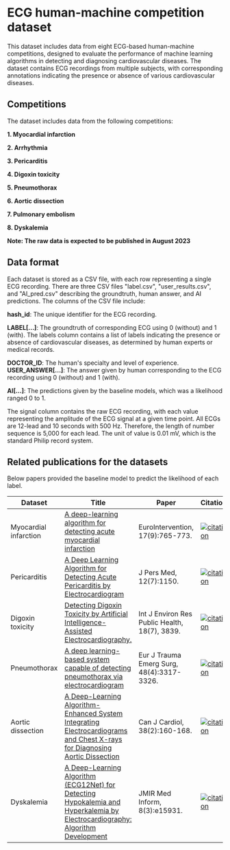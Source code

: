
# ECG human-machine competition dataset

This dataset includes data from eight ECG-based human-machine competitions, designed to evaluate the performance of machine learning algorithms in detecting and diagnosing cardiovascular diseases. The dataset contains ECG recordings from multiple subjects, with corresponding annotations indicating the presence or absence of various cardiovascular diseases.

## Competitions

The dataset includes data from the following competitions:

**1. Myocardial infarction**

**2. Arrhythmia**

**3. Pericarditis**

**4. Digoxin toxicity**

**5. Pneumothorax**

**6. Aortic dissection**

**7. Pulmonary embolism**

**8. Dyskalemia**



**Note: The raw data is expected to be published in August 2023**

## Data format

Each dataset is stored as a CSV file, with each row representing a single ECG recording. There are three CSV files "label.csv", "user_results.csv", and "AI_pred.csv" describing the groundtruth, human answer, and AI predictions. The columns of the CSV file include:

**hash_id**: The unique identifier for the ECG recording.

**LABEL[...]**: The groundtruth of corresponding ECG using 0 (without) and 1 (with). The labels column contains a list of labels indicating the presence or absence of cardiovascular diseases, as determined by human experts or medical records.

**DOCTOR_ID**: The human's specialty and level of experience.
**USER_ANSWER[...]**: The answer given by human corresponding to the ECG recording using 0 (without) and 1 (with).

**AI[...]**: The predictions given by the baseline models, which was a likelihood ranged 0 to 1.

The signal column contains the raw ECG recording, with each value representing the amplitude of the ECG signal at a given time point. All ECGs are 12-lead and 10 seconds with 500 Hz. Therefore, the length of number sequence is 5,000 for each lead. The unit of value is 0.01 mV, which is the standard Philip record system. 

## Related publications for the datasets

Below papers provided the baseline model to predict the likelihood of each label.

| Dataset | Title                                                        | Paper                  | Citation |
| ------- | ------------------------------------------------------------ | ---------------------- | -------- |
| Myocardial infarction | [A deep-learning algorithm for detecting acute myocardial infarction](https://eurointervention.pcronline.com/article/a-deep-learning-algorithm-for-detecting-acute-myocardial-infarction) | EuroIntervention, 17(9):765-773. | [![citation](https://img.shields.io/badge/dynamic/json?label=citation&query=citationCount&url=https%3A%2F%2Fapi.semanticscholar.org%2Fgraph%2Fv1%2Fpaper%2F1ce16e3039606943d287da23c8510b2d3e66ed28%3Ffields%3DcitationCount)](https://www.semanticscholar.org/paper/A-Gentle-Introduction-to-Graph-Neural-Networks-S%C3%A1nchez-Lengeling-Reif/1ce16e3039606943d287da23c8510b2d3e66ed28)
| Pericarditis | [A Deep Learning Algorithm for Detecting Acute Pericarditis by Electrocardiogram](https://www.mdpi.com/2075-4426/12/7/1150) | J Pers Med, 12(7):1150. | [![citation](https://img.shields.io/badge/dynamic/json?label=citation&query=citationCount&url=https%3A%2F%2Fapi.semanticscholar.org%2Fgraph%2Fv1%2Fpaper%2F2270bf57bd38d133486f5d24e387179ce15b1d4e%3Ffields%3DcitationCount)](https://www.semanticscholar.org/paper/A-Gentle-Introduction-to-Graph-Neural-Networks-S%C3%A1nchez-Lengeling-Reif/2270bf57bd38d133486f5d24e387179ce15b1d4e)
| Digoxin toxicity | [Detecting Digoxin Toxicity by Artificial Intelligence-Assisted Electrocardiography.](https://www.mdpi.com/1660-4601/18/7/3839) | Int J Environ Res Public Health, 18(7), 3839. | [![citation](https://img.shields.io/badge/dynamic/json?label=citation&query=citationCount&url=https%3A%2F%2Fapi.semanticscholar.org%2Fgraph%2Fv1%2Fpaper%2Fc45eeabc541e4068ab93f293e40ea711da2899ab%3Ffields%3DcitationCount)](https://www.semanticscholar.org/paper/A-Gentle-Introduction-to-Graph-Neural-Networks-S%C3%A1nchez-Lengeling-Reif/c45eeabc541e4068ab93f293e40ea711da2899ab)
| Pneumothorax | [A deep learning-based system capable of detecting pneumothorax via electrocardiogram](https://link.springer.com/article/10.1007/s00068-022-01904-3) | Eur J Trauma Emerg Surg, 48(4):3317-3326. | [![citation](https://img.shields.io/badge/dynamic/json?label=citation&query=citationCount&url=https%3A%2F%2Fapi.semanticscholar.org%2Fgraph%2Fv1%2Fpaper%2Ffaf727f89c1ce8ee8bf88c351044c11ed7143927%3Ffields%3DcitationCount)](https://www.semanticscholar.org/paper/A-Gentle-Introduction-to-Graph-Neural-Networks-S%C3%A1nchez-Lengeling-Reif/faf727f89c1ce8ee8bf88c351044c11ed7143927)
| Aortic dissection | [A Deep-Learning Algorithm-Enhanced System Integrating Electrocardiograms and Chest X-rays for Diagnosing Aortic Dissection](https://www.sciencedirect.com/science/article/pii/S0828282X21007492) | Can J Cardiol, 38(2):160-168. | [![citation](https://img.shields.io/badge/dynamic/json?label=citation&query=citationCount&url=https%3A%2F%2Fapi.semanticscholar.org%2Fgraph%2Fv1%2Fpaper%2Fa63e02c581425a038d410a32e0c3a747bf4754c6%3Ffields%3DcitationCount)](https://www.semanticscholar.org/paper/A-Gentle-Introduction-to-Graph-Neural-Networks-S%C3%A1nchez-Lengeling-Reif/a63e02c581425a038d410a32e0c3a747bf4754c6)
| Dyskalemia | [A Deep-Learning Algorithm (ECG12Net) for Detecting Hypokalemia and Hyperkalemia by Electrocardiography: Algorithm Development](https://medinform.jmir.org/2020/3/e15931/) | JMIR Med Inform, 8(3):e15931. | [![citation](https://img.shields.io/badge/dynamic/json?label=citation&query=citationCount&url=https%3A%2F%2Fapi.semanticscholar.org%2Fgraph%2Fv1%2Fpaper%2F8296e995198e06a8026ce6a45b9bdeebdd1b099a%3Ffields%3DcitationCount)](https://www.semanticscholar.org/paper/A-Gentle-Introduction-to-Graph-Neural-Networks-S%C3%A1nchez-Lengeling-Reif/8296e995198e06a8026ce6a45b9bdeebdd1b099a)
